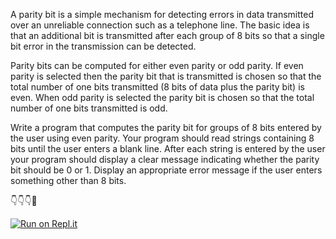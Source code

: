 A parity bit is a simple mechanism for detecting errors in data transmitted over an unreliable connection such as a telephone line. The basic idea is that an additional bit is transmitted after each group of 8 bits so that a single bit error in the transmission
can be detected.

Parity bits can be computed for either even parity or odd parity. If even parity is selected then the parity bit that is transmitted is chosen so that the total number of one bits transmitted (8 bits of data plus the parity bit) is even. When odd parity is selected the parity bit is chosen so that the total number of one bits transmitted is odd.

Write a program that computes the parity bit for groups of 8 bits entered by the user using even parity. Your program should read strings containing 8 bits until the user enters a blank line. After each string is entered by the user your program should display a clear message indicating whether the parity bit should be 0 or 1. Display an appropriate error message if the user enters something other than 8 bits.

👇👇👇🤙

[![Run on Repl.it](https://repl.it/badge/github/isennkubilay/Parity-Bits)](https://repl.it/github/isennkubilay/Parity-Bits)
